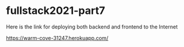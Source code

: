 # fullstack2021-part7

Here is the link for deploying both backend and frontend to the Internet

https://warm-cove-31247.herokuapp.com/
